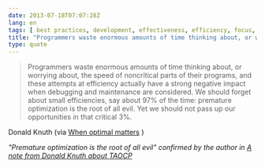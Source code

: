 ```yaml
---
date: 2013-07-18T07:07:28Z
lang: en
tags: [ best practices, development, effectiveness, efficiency, focus, optimisation, performance ]
title: "Programmers waste enormous amounts of time thinking about, or worrying"
type: quote
---
```


> Programmers waste enormous amounts of time thinking about, or worrying
> about, the speed of noncritical parts of their programs, and these
> attempts at efficiency actually have a strong negative impact when
> debugging and maintenance are considered. We should forget about small
> efficiencies, say about 97% of the time: premature optimization is the
> root of all evil. Yet we should not pass up our opportunities in that
> critical 3%.

Donald Knuth (via [When optimal
matters](http://playingwithobjects.wordpress.com/2013/03/23/when-optimal-matters/)
)

*"Premature optimization is the root of all evil" confirmed by the
author in* [*A note from Donald Knuth about
TAOCP*](http://codehaus.blogspot.pt/2012/03/note-from-donald-knuth-about-taocp.html)

